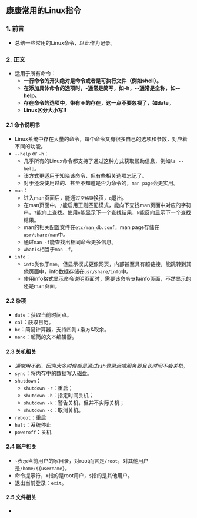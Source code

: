 ## 康康常用的Linux指令

### 1. 前言

- 总结一些常用的Linux命令，以此作为记录。



### 2. 正文

- 适用于所有命令：
  - **一行命令的开头绝对是命令或者是可执行文件（例如shell）。**
  - **在添加具体命令的选项时，-通常是简写，如-h，--通常是全称，如--help。**
  - **存在命令的选项中，带有＋的存在，这一点不要忽视了，如date**。
  - **Linux区分大小写!!**

#### 2.1 命令说明书

- Linux系统中存在大量的命令，每个命令又有很多自己的选项和参数，对应着不同的功能。
- `--help` or `-h`：
  - 几乎所有的Linux命令都支持了通过这种方式获取帮助信息，例如`ls --help`。
  - 该方式更适用于知晓该命令，但有些相关选项忘记了。
  - 对于还没使用过的、甚至不知道是否为命令的，`man page`会更实用。
- `man`：
  - 进入man页面后，能通过`空格键`换页，`q`退出。
  - 在man页面中，`/`能启用正则匹配模式，能向下查找man页面中对应的字符串，`?`能向上查找。使用`n`能显示下一个查找结果，`N`能反向显示下一个查找结果。
  - man的相关配置文件在`etc/man_db.conf`，man page存储在`usr/share/man`中。
  - 通过`man -f`能查找出相同命令更多信息。
  - `whatis`相当于`man -f`。
- `info`：
  - `info`类似于`man`，但显示模式更像网页，内部甚至具有超链接，能跳转到其他页面中，info数据存储在`usr/share/info`中。
  - 使用info格式显示命令说明页面时，需要该命令支持info页面，不然显示的还是man页面。

#### 2.2 杂项

- `date`：获取当前时间点。
- `cal`：获取日历。
- `bc`：简易计算器，支持四则+乘方&取余。
- `nano`：超简的文本编辑器。

#### 2.3 关机相关

- *通常用不到，因为大多时候都是通过ssh登录远端服务器且长时间不会关机*。
- `sync`：将内存中的数据写入磁盘。
- `shutdown`：
  - `shutdown -r`：重启；
  - `shutdown -h`：指定时间关机；
  - `shutdown -k`：警告关机，但并不实际关机；
  - `shutdown -c`：取消关机。
- `reboot`：重启
- `halt`：系统停止
- `poweroff`：关机

#### 2.4 账户相关

- `~`表示当前用户的家目录，对root而言是`/root`，对其他用户是`/home/${username}`。
- 命令提示符，`#`指的是root用户，`$`指的是其他用户。
- 退出当前登录：`exit`。

#### 2.5 文件相关

- 

